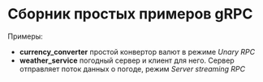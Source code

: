 # Сборник простых примеров gRPC
Примеры:
 - **currency_converter** простой конвертор валют в режиме *Unary RPC*
 - **weather_service** погодный сервер и клиент для него. Сервер отправляет поток данных о погоде, режим *Server streaming RPC*
